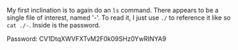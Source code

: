 My first inclination is to again do an `ls` command. There appears to be a single file of interest, named '-'. To read it, I just use `./` to reference it like so `cat ./-`. Inside is the password.

Password: CV1DtqXWVFXTvM2F0k09SHz0YwRINYA9
